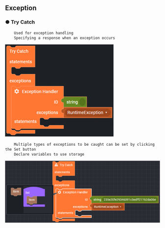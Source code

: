 ## Exception

### ● Try Catch

        Used for exception handling
        Specifying a response when an exception occurs

![](../../../img/assets/image%20%28297%29.png)

        Multiple types of exceptions to be caught can be set by clicking the Set button
        Declare variables to use storage

![](../../../img/assets/image%20%28250%29.png)
